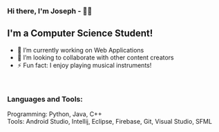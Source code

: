 ### Hi there, I'm Joseph - 👋🏻

## I'm a Computer Science Student!

- 🔭 I’m currently working on Web Applications
- 🙂 I’m looking to collaborate with other content creators
- ⚡ Fun fact: I enjoy playing musical instruments!

<br />

### Languages and Tools:

Programming: Python, Java, C++
<br />
Tools: Android Studio, Intellij, Eclipse, Firebase, Git, Visual Studio, SFML
